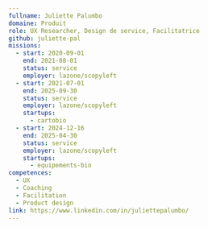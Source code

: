 ```yaml
---
fullname: Juliette Palumbo
domaine: Produit
role: UX Researcher, Design de service, Facilitatrice
github: juliette-pal
missions:
  - start: 2020-09-01
    end: 2021-08-01
    status: service
    employer: lazone/scopyleft
  - start: 2021-07-01
    end: 2025-09-30
    status: service
    employer: lazone/scopyleft
    startups:
      - cartobio
  - start: 2024-12-16
    end: 2025-04-30
    status: service
    employer: lazone/scopyleft
    startups:
      - equipements-bio
competences:
  - UX
  - Coaching
  - Facilitation
  - Product design
link: https://www.linkedin.com/in/juliettepalumbo/
---
```

